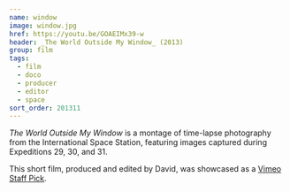 ```yaml
---
name: window
image: window.jpg
href: https://youtu.be/GOAEIMx39-w
header: _The World Outside My Window_ (2013)
group: film
tags:
  - film
  - doco
  - producer
  - editor
  - space
sort_order: 201311
---
```

_The World Outside My Window_ is a montage of time-lapse photography from the International Space Station, featuring images captured during Expeditions 29, 30, and 31.

This short film, produced and edited by David, was showcased as a [Vimeo Staff Pick](https://vimeo.com/channels/staffpicks/80588358).

